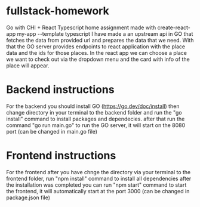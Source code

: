 # fullstack-homework
Go with CHI + React Typescript home assignment made with create-react-app my-app --template typescript
I have made a an upstream api in GO that fetches the data from provided url and prepares the data that we need. With that the GO server provides endpoints to react application with the place data and the ids for those places. In the react app we can choose a place we want to check out via the dropdown menu and the card with info of the place will appear.
# Backend instructions
For the backend you should install GO (https://go.dev/doc/install)
then change directory in your terminal to the backend folder and run the "go install" command to install packages and dependecies.
after that run the command "go run main.go" to run the GO server, it will start on the 8080 port (can be changed in main.go file)

# Frontend instructions
For the frontend after you have chnge the directory via your terminal to the frontend folder, run "npm install" command to install all dependencies
after the installation was completed you can run "npm start" command to start the frontend, it will automatically start at the port 3000 (can be changed in package.json file)
